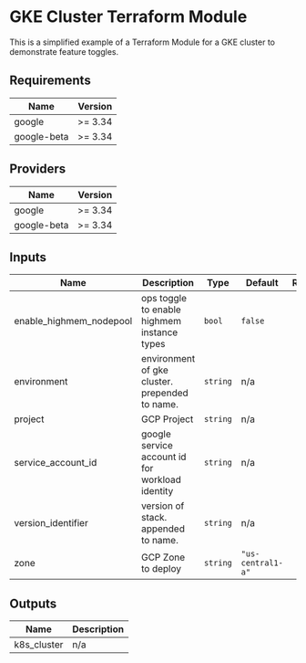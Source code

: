 # GKE Cluster Terraform Module

This is a simplified example of a Terraform Module for a GKE cluster
to demonstrate feature toggles.

## Requirements

| Name | Version |
|------|---------|
| google | >= 3.34 |
| google-beta | >= 3.34 |

## Providers

| Name | Version |
|------|---------|
| google | >= 3.34 |
| google-beta | >= 3.34 |

## Inputs

| Name | Description | Type | Default | Required |
|------|-------------|------|---------|:--------:|
| enable\_highmem\_nodepool | ops toggle to enable highmem instance types | `bool` | `false` | no |
| environment | environment of gke cluster. prepended to name. | `string` | n/a | yes |
| project | GCP Project | `string` | n/a | yes |
| service\_account\_id | google service account id for workload identity | `string` | n/a | yes |
| version\_identifier | version of stack. appended to name. | `string` | n/a | yes |
| zone | GCP Zone to deploy | `string` | `"us-central1-a"` | no |

## Outputs

| Name | Description |
|------|-------------|
| k8s\_cluster | n/a |